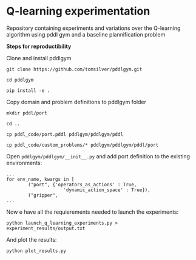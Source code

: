 # Q-learning experimentation
Repository containing experiments and variations over the Q-learning algorithm using pddl gym and a baseline plannification problem

**Steps for reproductibility**

Clone and install pddlgym
```
git clone https://github.com/tomsilver/pddlgym.git

cd pddlgym

pip install -e .

```
Copy domain and problem definitions to pddlgym folder

```
mkdir pddl/port

cd ..

cp pddl_code/port.pddl pddlgym/pddlgym/pddl

cp pddl_code/custom_problems/* pddlgym/pddlgym/pddl/port
```
Open `pddlgym/pddlgym/__init__.py` and add port definition to the existing environments:

```
...
for env_name, kwargs in [
        ("port", {'operators_as_actions' : True,
                     'dynamic_action_space' : True}),
        ("gripper", 
...
```
Now e have all the requierements needed to launch the experiments:
```
python launch_q_learning_experiments.py > experiment_results/output.txt
```
And plot the results:
```
python plot_results.py
```